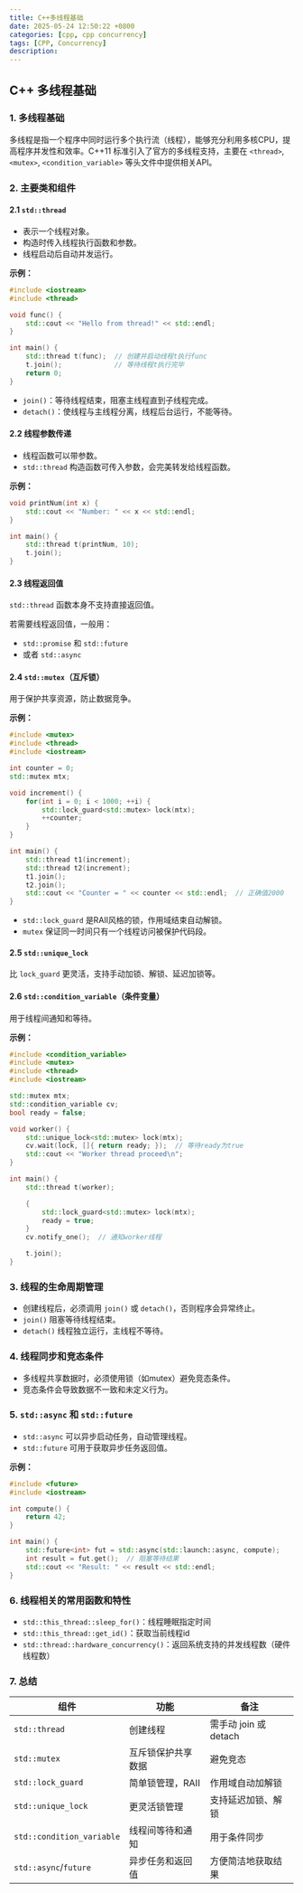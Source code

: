 ```yaml
---
title: C++多线程基础
date: 2025-05-24 12:50:22 +0800
categories: [cpp, cpp concurrency]
tags: [CPP, Concurrency]
description: 
---
```

## C++ 多线程基础

### 1. 多线程基础

多线程是指一个程序中同时运行多个执行流（线程），能够充分利用多核CPU，提高程序并发性和效率。C++11 标准引入了官方的多线程支持，主要在 `<thread>`, `<mutex>`, `<condition_variable>` 等头文件中提供相关API。

### 2. 主要类和组件

#### 2.1 `std::thread`

- 表示一个线程对象。
- 构造时传入线程执行函数和参数。
- 线程启动后自动并发运行。

**示例：**

```cpp
#include <iostream>
#include <thread>

void func() {
    std::cout << "Hello from thread!" << std::endl;
}

int main() {
    std::thread t(func);  // 创建并启动线程t执行func
    t.join();             // 等待线程t执行完毕
    return 0;
}
```

- `join()`：等待线程结束，阻塞主线程直到子线程完成。
- `detach()`：使线程与主线程分离，线程后台运行，不能等待。

#### 2.2 线程参数传递

- 线程函数可以带参数。
- `std::thread` 构造函数可传入参数，会完美转发给线程函数。

**示例：**

```cpp
void printNum(int x) {
    std::cout << "Number: " << x << std::endl;
}

int main() {
    std::thread t(printNum, 10);
    t.join();
}
```

#### 2.3 线程返回值

`std::thread` 函数本身不支持直接返回值。

若需要线程返回值，一般用：

- `std::promise` 和 `std::future`
- 或者 `std::async`

#### 2.4 `std::mutex`（互斥锁）

用于保护共享资源，防止数据竞争。

**示例：**

```cpp
#include <mutex>
#include <thread>
#include <iostream>

int counter = 0;
std::mutex mtx;

void increment() {
    for(int i = 0; i < 1000; ++i) {
        std::lock_guard<std::mutex> lock(mtx);
        ++counter;
    }
}

int main() {
    std::thread t1(increment);
    std::thread t2(increment);
    t1.join();
    t2.join();
    std::cout << "Counter = " << counter << std::endl;  // 正确值2000
}
```

- `std::lock_guard` 是RAII风格的锁，作用域结束自动解锁。
- `mutex` 保证同一时间只有一个线程访问被保护代码段。

#### 2.5 `std::unique_lock`

比 `lock_guard` 更灵活，支持手动加锁、解锁、延迟加锁等。

#### 2.6 `std::condition_variable`（条件变量）

用于线程间通知和等待。

**示例：**

```cpp
#include <condition_variable>
#include <mutex>
#include <thread>
#include <iostream>

std::mutex mtx;
std::condition_variable cv;
bool ready = false;

void worker() {
    std::unique_lock<std::mutex> lock(mtx);
    cv.wait(lock, []{ return ready; });  // 等待ready为true
    std::cout << "Worker thread proceed\n";
}

int main() {
    std::thread t(worker);

    {
        std::lock_guard<std::mutex> lock(mtx);
        ready = true;
    }
    cv.notify_one();  // 通知worker线程

    t.join();
}
```

### 3. 线程的生命周期管理

- 创建线程后，必须调用 `join()` 或 `detach()`，否则程序会异常终止。
- `join()` 阻塞等待线程结束。
- `detach()` 线程独立运行，主线程不等待。

### 4. 线程同步和竞态条件

- 多线程共享数据时，必须使用锁（如mutex）避免竞态条件。
- 竞态条件会导致数据不一致和未定义行为。

### 5. `std::async` 和 `std::future`

- `std::async` 可以异步启动任务，自动管理线程。
- `std::future` 可用于获取异步任务返回值。

**示例：**

```cpp
#include <future>
#include <iostream>

int compute() {
    return 42;
}

int main() {
    std::future<int> fut = std::async(std::launch::async, compute);
    int result = fut.get();  // 阻塞等待结果
    std::cout << "Result: " << result << std::endl;
}
```

### 6. 线程相关的常用函数和特性

- `std::this_thread::sleep_for()`：线程睡眠指定时间
- `std::this_thread::get_id()`：获取当前线程id
- `std::thread::hardware_concurrency()`：返回系统支持的并发线程数（硬件线程数）

### 7. 总结

| 组件                      | 功能               | 备注                  |
| ------------------------- | ------------------ | --------------------- |
| `std::thread`             | 创建线程           | 需手动 join 或 detach |
| `std::mutex`              | 互斥锁保护共享数据 | 避免竞态              |
| `std::lock_guard`         | 简单锁管理，RAII   | 作用域自动加解锁      |
| `std::unique_lock`        | 更灵活锁管理       | 支持延迟加锁、解锁    |
| `std::condition_variable` | 线程间等待和通知   | 用于条件同步          |
| `std::async`/`future`     | 异步任务和返回值   | 方便简洁地获取结果    |

